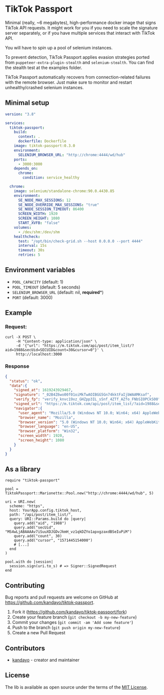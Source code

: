 # TikTok Passport

Minimal (really, ~6 megabytes), high-performance docker image that signs TikTok
API requests. It might work for you if you need to scale the signature server
separately, or if you have multiple services that interact with TikTok API.

You will have to spin up a pool of selenium instances.

To prevent detection, TikTok Passport applies evasion strategies ported from
`puppeteer-extra-plugin-stealth` and `selenium-stealth`. You can find the
stealth test at the examples folder.

TikTok Passport automatically recovers from connection-related failures with
the remote browser. Just make sure to monitor and restart unhealthy/crashed
selenium instances.

## Minimal setup

```yml
version: "3.8"

services:
  tiktok-passport:
    build:
      context: .
      dockerfile: Dockerfile
    image: tiktok-passport:0.3.0
    environment:
      SELENIUM_BROWSER_URL: "http://chrome:4444/wd/hub"
    ports:
      - 3000:3000
    depends_on:
      chrome:
        condition: service_healthy

  chrome:
    image: selenium/standalone-chrome:90.0.4430.85
    environment:
      SE_NODE_MAX_SESSIONS: 12
      SE_NODE_OVERRIDE_MAX_SESSIONS: "true"
      SE_NODE_SESSION_TIMEOUT: 86400
      SCREEN_WIDTH: 1920
      SCREEN_HEIGHT: 1080
      START_XVFB: "false"
    volumes:
      - /dev/shm:/dev/shm
    healthcheck:
      test: "/opt/bin/check-grid.sh --host 0.0.0.0 --port 4444"
      interval: 15s
      timeout: 30s
      retries: 5
```

## Environment variables

  - `POOL_CAPACITY` (default: 1)
  - `POOL_TIMEOUT` (default: 5 seconds)
  - `SELENIUM_BROWSER_URL` (default: nil, **required***)
  - `PORT` (default: 3000)

## Example

### Request:

```
curl -X POST \
     -H "Content-type: application/json" \
     -d '{"url": "https://m.tiktok.com/api/post/item_list/?aid=1988&secUid=SECUID&count=30&cursor=0"}' \
     http://localhost:3000
```

### Response

```json
{
  "status": "ok",
  "data":{
    "signed_at": 1619243929467,
    "signature": "_02B4Z6wo00f01oiMkTwAOIBGG5Gn74kktFaIjbWAAMKsaf",
    "verify_fp": "verify_knvc19xz_GHZpp3IL_sSnf_4ZTf_AZfo_FNbSIOPCkS00",
    "signed_url": "https://m.tiktok.com/api/post/item_list/?aid=1988&secUid=SECUID&count=30&cursor=0&verifyFp=verify_knvc19xz_GHZpp3IL_sSnf_4ZTf_AZfo_FNbSIOPCkS00&_signature=_02B4Z6wo00f01oiMkTwAOIBGG5Gn74kktFaIjbWAAMKsaf",
    "navigator":{
      "user_agent": "Mozilla/5.0 (Windows NT 10.0; Win64; x64) AppleWebKit/537.36 (Windows NT 10.0; Win64; x64) Chrome/88.0.4324.96 Safari/537.36",
      "browser_name": "Mozilla",
      "browser_version": "5.0 (Windows NT 10.0; Win64; x64) AppleWebKit/537.36 (Windows NT 10.0; Win64; x64) Chrome/88.0.4324.96 Safari/537.36",
      "browser_language": "en-US",
      "browser_platform": "Win32",
      "screen_width": 1920,
      "screen_height": 1080
    }
  }
}
```

## As a library

```cr
require "tiktok-passport"

pool = TiktokPassport::Marionette::Pool.new("http://chrome:4444/wd/hub", 5)

uri = URI.new(
  scheme: "https",
  host: YourApp.config.tiktok_host,
  path: "/api/post/item_list/",
  query: URI::Params.build do |query|
    query.add("aid", "1988")
    query.add("secUid", "MS4wLjABAAAAv7iSuuXDJGDvJkmH_vz1qkDZYo1apxgzaxdBSeIuPiM")
    query.add("count", 30)
    query.add("cursor", "1571445154000")
    # [...]
  end
)

pool.with do |session|
  session.sign(uri.to_s) # => Signer::SignedRequest
end
```

## Contributing

Bug reports and pull requests are welcome on GitHub at https://github.com/kandayo/tiktok-passport.

1. Fork it (<https://github.com/kandayo/tiktok-passport/fork>)
2. Create your feature branch (`git checkout -b my-new-feature`)
3. Commit your changes (`git commit -am 'Add some feature'`)
4. Push to the branch (`git push origin my-new-feature`)
5. Create a new Pull Request

## Contributors

- [kandayo](https://github.com/kandayo) - creator and maintainer

## License

The lib is available as open source under the terms of the [MIT License](https://opensource.org/licenses/MIT).
